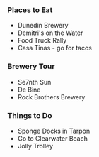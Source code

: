 
### Places to Eat
 - Dunedin Brewery
 - Demitri's on the Water
 - Food Truck Rally
 - Casa Tinas - go for tacos

### Brewery Tour
 - Se7nth Sun
 - De Bine
 - Rock Brothers Brewery

### Things to Do
 - Sponge Docks in Tarpon
 - Go to Clearwater Beach
 - Jolly Trolley
